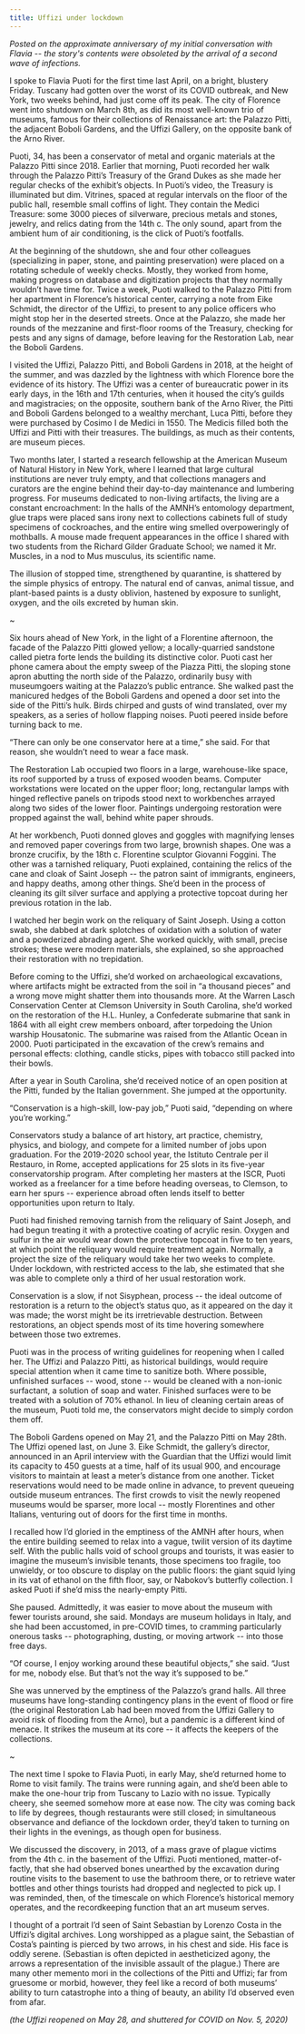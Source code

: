 ```yaml
---
title: Uffizi under lockdown
---
```

*Posted on the approximate anniversary of my initial conversation with Flavia -- the story's contents were obsoleted by the arrival of a second wave of infections.*

I spoke to Flavia Puoti for the first time last April, on a bright, blustery Friday. Tuscany had gotten over the worst of its COVID outbreak, and New York, two weeks behind, had just come off its peak. The city of Florence went into shutdown on March 8th, as did its most well-known trio of museums, famous for their collections of Renaissance art: the Palazzo Pitti, the adjacent Boboli Gardens, and the Uffizi Gallery, on the opposite bank of the Arno River. 

Puoti, 34, has been a conservator of metal and organic materials at the Palazzo Pitti since 2018. Earlier that morning, Puoti recorded her walk through the Palazzo Pitti’s Treasury of the Grand Dukes as she made her regular checks of the exhibit’s objects. In Puoti’s video, the Treasury is illuminated but dim. Vitrines, spaced at regular intervals on the floor of the public hall, resemble small coffins of light. They contain the Medici Treasure: some 3000 pieces of silverware, precious metals and stones, jewelry, and relics dating from the 14th c. The only sound, apart from the ambient hum of air conditioning, is the click of Puoti’s footfalls. 

At the beginning of the shutdown, she and four other colleagues (specializing in paper, stone, and painting preservation) were placed on a rotating schedule of weekly checks. Mostly, they worked from home, making progress on database and digitization projects that they normally wouldn’t have time for. Twice a week, Puoti walked to the Palazzo Pitti from her apartment in Florence’s historical center, carrying a note from Eike Schmidt, the director of the Uffizi, to present to any police officers who might stop her in the deserted streets. Once at the Palazzo, she made her rounds of the mezzanine and first-floor rooms of the Treasury, checking for pests and any signs of damage, before leaving for the Restoration Lab, near the Boboli Gardens. 

I visited the Uffizi, Palazzo Pitti, and Boboli Gardens in 2018, at the height of the summer, and was dazzled by the lightness with which Florence bore the evidence of its history. The Uffizi was a center of bureaucratic power in its early days, in the 16th and 17th centuries, when it housed the city’s guilds and magistracies; on the opposite, southern bank of the Arno River, the Pitti and Boboli Gardens belonged to a wealthy merchant, Luca Pitti, before they were purchased by Cosimo I de Medici in 1550. The Medicis filled both the Uffizi and Pitti with their treasures. The buildings, as much as their contents, are museum pieces.

Two months later, I started a research fellowship at the American Museum of Natural History in New York, where I learned that large cultural institutions are never truly empty, and that collections managers and curators are the engine behind their day-to-day maintenance and lumbering progress. For museums dedicated to non-living artifacts, the living are a constant encroachment: In the halls of the AMNH’s entomology department, glue traps were placed sans irony next to collections cabinets full of study specimens of cockroaches, and the entire wing smelled overpoweringly of mothballs. A mouse made frequent appearances in the office I shared with two students from the Richard Gilder Graduate School; we named it Mr. Muscles, in a nod to Mus musculus, its scientific name. 

The illusion of stopped time, strengthened by quarantine, is shattered by the simple physics of entropy. The natural end of canvas, animal tissue, and plant-based paints is a dusty oblivion, hastened by exposure to sunlight, oxygen, and the oils excreted by human skin.

~

Six hours ahead of New York, in the light of a Florentine afternoon, the facade of the Palazzo Pitti glowed yellow; a locally-quarried sandstone called pietra forte lends the building its distinctive color. Puoti cast her phone camera about the empty sweep of the Piazza Pitti, the sloping stone apron abutting the north side of the Palazzo, ordinarily busy with museumgoers waiting at the Palazzo’s public entrance. She walked past the manicured hedges of the Boboli Gardens and opened a door set into the side of the Pitti’s hulk. Birds chirped and gusts of wind translated, over my speakers, as a series of hollow flapping noises. Puoti peered inside before turning back to me. 

“There can only be one conservator here at a time,” she said. For that reason, she wouldn’t need to wear a face mask.

The Restoration Lab occupied two floors in a large, warehouse-like space, its roof supported by a truss of exposed wooden beams. Computer workstations were located on the upper floor; long, rectangular lamps with hinged reflective panels on tripods stood next to workbenches arrayed along two sides of the lower floor. Paintings undergoing restoration were propped against the wall, behind white paper shrouds. 

At her workbench, Puoti donned gloves and goggles with magnifying lenses and removed paper coverings from two large, brownish shapes. One was a bronze crucifix, by the 18th c. Florentine sculptor Giovanni Foggini. The other was a tarnished reliquary, Puoti explained, containing the relics of the cane and cloak of Saint Joseph -- the patron saint of immigrants, engineers, and happy deaths, among other things. She’d been in the process of cleaning its gilt silver surface and applying a protective topcoat during her previous rotation in the lab. 

I watched her begin work on the reliquary of Saint Joseph. Using a cotton swab, she dabbed at dark splotches of oxidation with a solution of water and a powderized abrading agent. She worked quickly, with small, precise strokes; these were modern materials, she explained, so she approached their restoration with no trepidation. 

Before coming to the Uffizi, she’d worked on archaeological excavations, where artifacts might be extracted from the soil in “a thousand pieces” and a wrong move might shatter them into thousands more. At the Warren Lasch Conservation Center at Clemson University in South Carolina, she’d worked on the restoration of the H.L. Hunley, a Confederate submarine that sank in 1864 with all eight crew members onboard, after torpedoing the Union warship Housatonic. The submarine was raised from the Atlantic Ocean in 2000. Puoti participated in the excavation of the crew’s remains and personal effects: clothing, candle sticks, pipes with tobacco still packed into their bowls. 

After a year in South Carolina, she’d received notice of an open position at the Pitti, funded by the Italian government. She jumped at the opportunity. 

“Conservation is a high-skill, low-pay job,” Puoti said, “depending on where you’re working.” 

Conservators study a balance of art history, art practice, chemistry, physics, and biology, and compete for a limited number of jobs upon graduation. For the 2019-2020 school year, the Istituto Centrale per il Restauro, in Rome, accepted applications for 25 slots in its five-year conservatorship program. After completing her masters at the ISCR, Puoti worked as a freelancer for a time before heading overseas, to Clemson, to earn her spurs -- experience abroad often lends itself to better opportunities upon return to Italy. 

Puoti had finished removing tarnish from the reliquary of Saint Joseph, and had begun treating it with a protective coating of acrylic resin. Oxygen and sulfur in the air would wear down the protective topcoat in five to ten years, at which point the reliquary would require treatment again. Normally, a project the size of the reliquary would take her two weeks to complete. Under lockdown, with restricted access to the lab, she estimated that she was able to complete only a third of her usual restoration work. 

Conservation is a slow, if not Sisyphean, process -- the ideal outcome of restoration is a return to the object’s status quo, as it appeared on the day it was made; the worst might be its irretrievable destruction. Between restorations, an object spends most of its time hovering somewhere between those two extremes. 

Puoti was in the process of writing guidelines for reopening when I called her. The Uffizi and Palazzo Pitti, as historical buildings, would require special attention when it came time to sanitize both. Where possible, unfinished surfaces -- wood, stone -- would be cleaned with a non-ionic surfactant, a solution of soap and water. Finished surfaces were to be treated with a solution of 70% ethanol. In lieu of cleaning certain areas of the museum, Puoti told me, the conservators might decide to simply cordon them off. 

The Boboli Gardens opened on May 21, and the Palazzo Pitti on May 28th. The Uffizi opened last, on June 3. Eike Schmidt, the gallery’s director, announced in an April interview with the Guardian that the Uffizi would limit its capacity to 450 guests at a time, half of its usual 900, and encourage visitors to maintain at least a meter’s distance from one another. Ticket reservations would need to be made online in advance, to prevent queueing outside museum entrances. The first crowds to visit the newly reopened museums would be sparser, more local -- mostly Florentines and other Italians, venturing out of doors for the first time in months.

I recalled how I’d gloried in the emptiness of the AMNH after hours, when the entire building seemed to relax into a vague, twilit version of its daytime self. With the public halls void of school groups and tourists, it was easier to imagine the museum’s invisible tenants, those specimens too fragile, too unwieldy, or too obscure to display on the public floors: the giant squid lying in its vat of ethanol on the fifth floor, say, or Nabokov’s butterfly collection. I asked Puoti if she’d miss the nearly-empty Pitti. 

She paused. Admittedly, it was easier to move about the museum with fewer tourists around, she said. Mondays are museum holidays in Italy, and she had been accustomed, in pre-COVID times, to cramming particularly onerous tasks -- photographing, dusting, or moving artwork -- into those free days. 

“Of course, I enjoy working around these beautiful objects,” she said. “Just for me, nobody else. But that’s not the way it’s supposed to be.” 

She was unnerved by the emptiness of the Palazzo’s grand halls. All three museums have long-standing contingency plans in the event of flood or fire (the original Restoration Lab had been moved from the Uffizi Gallery to avoid risk of flooding from the Arno), but a pandemic is a different kind of menace. It strikes the museum at its core -- it affects the keepers of the collections. 

~

The next time I spoke to Flavia Puoti, in early May, she’d returned home to Rome to visit family. The trains were running again, and she’d been able to make the one-hour trip from Tuscany to Lazio with no issue. Typically cheery, she seemed somehow more at ease now. The city was coming back to life by degrees, though restaurants were still closed; in simultaneous observance and defiance of the lockdown order, they’d taken to turning on their lights in the evenings, as though open for business. 

We discussed the discovery, in 2013, of a mass grave of plague victims from the 4th c. in the basement of the Uffizi. Puoti mentioned, matter-of-factly, that she had observed bones unearthed by the excavation during routine visits to the basement to use the bathroom there, or to retrieve water bottles and other things tourists had dropped and neglected to pick up. I was reminded, then, of the timescale on which Florence’s historical memory operates, and the recordkeeping function that an art museum serves. 

I thought of a portrait I’d seen of Saint Sebastian by Lorenzo Costa in the Uffizi’s digital archives. Long worshipped as a plague saint, the Sebastian of Costa’s painting is pierced by two arrows, in his chest and side. His face is oddly serene. (Sebastian is often depicted in aestheticized agony, the arrows a representation of the invisible assault of the plague.) There are many other memento mori in the collections of the Pitti and Uffizi; far from gruesome or morbid, however, they feel like a record of both museums’ ability to turn catastrophe into a thing of beauty, an ability I’d observed even from afar. 

*(the Uffizi reopened on May 28, and shuttered for COVID on Nov. 5, 2020)*

